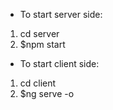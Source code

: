 - To start server side:
1. cd server
2. $npm start

- To start client side:
1. cd client
2. $ng serve -o
